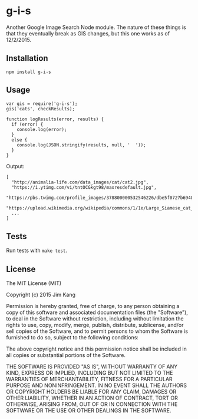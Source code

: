 g-i-s
=====

Another Google Image Search Node module. The nature of these things is that they eventually break as GIS changes, but this one works as of 12/2/2015.

Installation
------------

    npm install g-i-s

Usage
-----

    var gis = require('g-i-s');
    gis('cats', checkResults);

    function logResults(error, results) {
      if (error) {
        console.log(error);
      }
      else {
        console.log(JSON.stringify(results, null, '  '));
      }
    }

Output:

    [
      "http://animalia-life.com/data_images/cat/cat2.jpg",
      "https://i.ytimg.com/vi/tntOCGkgt98/maxresdefault.jpg",
      "https://pbs.twimg.com/profile_images/378800000532546226/dbe5f0727b69487016ffd67a6689e75a.jpeg",
      "https://upload.wikimedia.org/wikipedia/commons/1/1e/Large_Siamese_cat_tosses_a_mouse.jpg",
      ...
    ]

Tests
-----

Run tests with `make test`.

License
-------

The MIT License (MIT)

Copyright (c) 2015 Jim Kang

Permission is hereby granted, free of charge, to any person obtaining a copy
of this software and associated documentation files (the "Software"), to deal
in the Software without restriction, including without limitation the rights
to use, copy, modify, merge, publish, distribute, sublicense, and/or sell
copies of the Software, and to permit persons to whom the Software is
furnished to do so, subject to the following conditions:

The above copyright notice and this permission notice shall be included in
all copies or substantial portions of the Software.

THE SOFTWARE IS PROVIDED "AS IS", WITHOUT WARRANTY OF ANY KIND, EXPRESS OR
IMPLIED, INCLUDING BUT NOT LIMITED TO THE WARRANTIES OF MERCHANTABILITY,
FITNESS FOR A PARTICULAR PURPOSE AND NONINFRINGEMENT. IN NO EVENT SHALL THE
AUTHORS OR COPYRIGHT HOLDERS BE LIABLE FOR ANY CLAIM, DAMAGES OR OTHER
LIABILITY, WHETHER IN AN ACTION OF CONTRACT, TORT OR OTHERWISE, ARISING FROM,
OUT OF OR IN CONNECTION WITH THE SOFTWARE OR THE USE OR OTHER DEALINGS IN
THE SOFTWARE.
